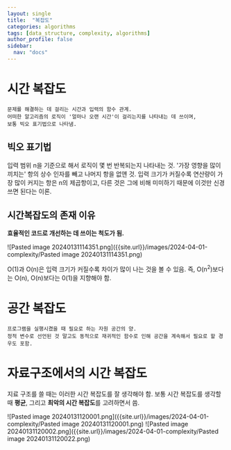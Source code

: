```yaml
---
layout: single
title:  "복잡도"
categories: algorithms
tags: [data_structure, complexity, algorithms]
author_profile: false
sidebar:
  nav: "docs"
---
```

# 시간 복잡도
```
문제를 해결하는 데 걸리는 시간과 입력의 함수 관계. 
어떠한 알고리즘의 로직이 '얼마나 오랜 시간'이 걸리는지를 나타내는 데 쓰이며,
보통 빅오 표기법으로 나타냄. 
```
## 빅오 표기법

입력 범위 n을 기준으로 해서 로직이 몇 번 반복되는지 나타내는 것.
'가장 영향을 많이 끼치는' 항의 상수 인자를 빼고 나머지 항을 없앤 것. 
입력 크기가 커질수록 연산량이 가장 많이 커지는 항은 n의 제곱항이고, 
다른 것은 그에 비해 미미하기 때문에 이것만 신경 쓰면 된다는 이론. 

## 시간복잡도의 존재 이유
**효율적인 코드로 개선하는 데 쓰이는 척도가 됨.**

![Pasted image 20240131114351.png]({{site.url}}/images/2024-04-01-complexity/Pasted image 20240131114351.png)

O(1)과 O(n)은 입력 크기가 커질수록 차이가 많이 나는 것을 볼 수 있음. 
즉, O(n<sup>2</sup>)보다는 O(n), O(n)보다는 0(1)을 지향해야 함.

# 공간 복잡도
```
프로그램을 실행시켰을 때 필요로 하는 자원 공간의 양. 
정적 변수로 선언된 것 말고도 동적으로 재귀적인 함수로 인해 공간을 계속해서 필요로 할 경우도 포함. 
```

# 자료구조에서의 시간 복잡도

지료 구조를 쓸 때는 이러한 시간 복잡도를 잘 생각해야 함.
보통 시간 복잡도를 생각할 때 **평균**, 그리고 **최악의 시간 복잡도**를 고려하면서 씀.

![Pasted image 20240131120001.png]({{site.url}}/images/2024-04-01-complexity/Pasted image 20240131120001.png)
![Pasted image 20240131120002.png]({{site.url}}/images/2024-04-01-complexity/Pasted image 20240131120022.png)